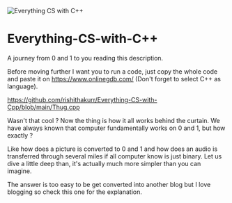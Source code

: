 ![Everything CS with C++](https://user-images.githubusercontent.com/79630997/150352138-6c1733a2-c2f0-4188-9b32-3edef26984ef.gif)

# Everything-CS-with-C++
A journey from 0 and 1 to you reading this description.

Before moving further I want you to run a code, just copy the whole code and paste it on https://www.onlinegdb.com/ (Don't forget to select C++ as language).

https://github.com/rishithakurr/Everything-CS-with-Cpp/blob/main/Thug.cpp

Wasn't that cool ? Now the thing is how it all works behind the curtain. We have always known that computer fundamentally works on 0 and 1, but how exactly ?

Like how does a picture is converted to 0 and 1 and how does an audio is transferred through several miles if all computer know is just binary. Let us dive a little deep than, it's actually much more simpler than you can imagine.

The answer is too easy to be get converted into another blog but I love blogging so check this one for the explanation.
